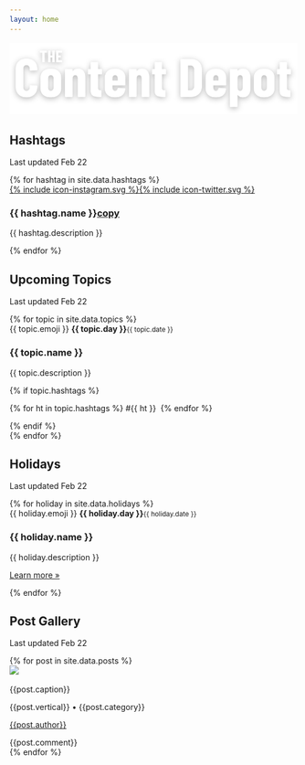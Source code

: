 ```yaml
---
layout: home
---
```




<p style="margin: 16px 0 0 0;"><img class="page-logo" src="/assets/images/logo.svg" /></p>

<div class="tileWrapper" id="hashtags">
  <div class="tile">
    <div class="tile-heading">
      <h2 class="tile-title">Hashtags</h2>
      <p class="tile-lastUpdated">Last updated Feb 22</p>
    </div>
    <div class="tile-body">
      {% for hashtag in site.data.hashtags %}
        <div class="tile-item tile-item--hashtag">
          <span class="tile-socialLinks"><a href="https://www.instagram.com/explore/tags/{{hashtag.name}}/" target="_blank">{% include icon-instagram.svg %}</a><a href="https://twitter.com/search?q=%23{{hashtag.name}}" target="_blank">{% include icon-twitter.svg %}</a></span>
          <h3>{{ hashtag.name }}<a data-hashtag="#{{ hashtag.name }}" class="copy-button copy-hashtag" href="#">copy</a></h3>
          <p>{{ hashtag.description }}</p>
        </div>
      {% endfor %}
    </div>
  </div>
</div>






<div class="tileWrapper" id="topics">
  <div class="tile">
    <div class="tile-heading">
      <h2 class="tile-title">Upcoming Topics</h2>
      <p class="tile-lastUpdated">Last updated Feb 22</p>
    </div>
    <div class="tile-body">
      {% for topic in site.data.topics %}
        <div class="tile-item tile-item--topic">
          <span class="tile-emoji">{{ topic.emoji }}</span>
          <span class="tile-date"><strong>{{ topic.day }}</strong><small>{{ topic.date }}</small></span>
          <h3>{{ topic.name }}</h3>
          <p>{{ topic.description }}</p>
          {% if topic.hashtags %}
            <p class="tile-item--footer">
            {% for ht in topic.hashtags %}
              #{{ ht }}&nbsp;
            {% endfor %}
            </p>
          {% endif %}
        </div>
      {% endfor %}
    </div>
  </div>
</div>

<div class="tileWrapper" id="holidays">
  <div class="tile">
    <div class="tile-heading">
      <h2 class="tile-title">Holidays</h2>
      <p class="tile-lastUpdated">Last updated Feb 22</p>
    </div>
    <div class="tile-body">
    {% for holiday in site.data.holidays %}
      <div class="tile-item tile-item--topic">
        <span class="tile-emoji">{{ holiday.emoji }}</span>
        <span class="tile-date"><strong>{{ holiday.day }}</strong><small>{{ holiday.date }}</small></span>
        <h3>{{ holiday.name }}</h3>
        <p>{{ holiday.description }}</p>
        <p class="tile-item--link"><a href="{{ holiday.url }}" target="_blank">Learn more »</a></p>
      </div>
    {% endfor %}
    </div>
  </div>
</div>









<div class="tileWrapper" id="posts">
  <div class="tile">
    <div class="tile-heading">
      <h2 class="tile-title">Post Gallery</h2>
      <p class="tile-lastUpdated">Last updated Feb 22</p>
    </div>
    <div class="tile-body">
      {% for post in site.data.posts %}
        <div class="tile-item tile-item--post clearfix">
          <div class="tile-item--post-image">
            <a target="_blank" href="https://passport.mainstreethub.com/location/{{post.location}}"><img src="{{post.media}}" /></a>
          </div>
          <div class="tile-item--post-text">
            <p class="tile-postCaption">{{post.caption}}</p>
            <p class="tile-postMeta" style="background-image: url(/assets/images/icon-tag.svg);">{{post.vertical}} • {{post.category}}</p>
            <p class="tile-postMeta" style="background-image: url(/assets/images/icon-author.svg);"><a target="_blank"  href="{{post.passport_link}}">{{post.author}}</a></p>
            <div class="tile-item--post-comment">{{post.comment}}</div>
          </div>
        </div>
      {% endfor %}
    </div>
  </div>
</div>

<br /><br /><br /><br /><br />
